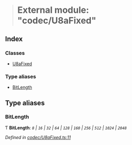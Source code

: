 > # External module: "codec/U8aFixed"

## Index

### Classes

* [U8aFixed](../classes/_codec_u8afixed_.u8afixed.md)

### Type aliases

* [BitLength](_codec_u8afixed_.md#bitlength)

## Type aliases

###  BitLength

Ƭ **BitLength**: *`8` | `16` | `32` | `64` | `128` | `160` | `256` | `512` | `1024` | `2048`*

*Defined in [codec/U8aFixed.ts:11](https://github.com/polkadot-js/api/blob/604812d/packages/types/src/codec/U8aFixed.ts#L11)*